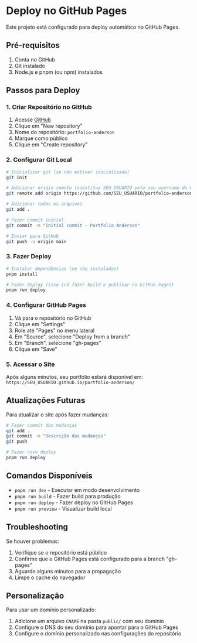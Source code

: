 # Deploy no GitHub Pages

Este projeto está configurado para deploy automático no GitHub Pages.

## Pré-requisitos

1. Conta no GitHub
2. Git instalado
3. Node.js e pnpm (ou npm) instalados

## Passos para Deploy

### 1. Criar Repositório no GitHub

1. Acesse [GitHub](https://github.com)
2. Clique em "New repository"
3. Nome do repositório: `portfolio-anderson`
4. Marque como público
5. Clique em "Create repository"

### 2. Configurar Git Local

```bash
# Inicializar git (se não estiver inicializado)
git init

# Adicionar origin remoto (substitua SEU_USUARIO pelo seu username do GitHub)
git remote add origin https://github.com/SEU_USUARIO/portfolio-anderson.git

# Adicionar todos os arquivos
git add .

# Fazer commit inicial
git commit -m "Initial commit - Portfolio Anderson"

# Enviar para GitHub
git push -u origin main
```

### 3. Fazer Deploy

```bash
# Instalar dependências (se não instaladas)
pnpm install

# Fazer deploy (isso irá fazer build e publicar no GitHub Pages)
pnpm run deploy
```

### 4. Configurar GitHub Pages

1. Vá para o repositório no GitHub
2. Clique em "Settings"
3. Role até "Pages" no menu lateral
4. Em "Source", selecione "Deploy from a branch"
5. Em "Branch", selecione "gh-pages"
6. Clique em "Save"

### 5. Acessar o Site

Após alguns minutos, seu portfólio estará disponível em:
`https://SEU_USUARIO.github.io/portfolio-anderson/`

## Atualizações Futuras

Para atualizar o site após fazer mudanças:

```bash
# Fazer commit das mudanças
git add .
git commit -m "Descrição das mudanças"
git push

# Fazer novo deploy
pnpm run deploy
```

## Comandos Disponíveis

- `pnpm run dev` - Executar em modo desenvolvimento
- `pnpm run build` - Fazer build para produção
- `pnpm run deploy` - Fazer deploy no GitHub Pages
- `pnpm run preview` - Visualizar build local

## Troubleshooting

Se houver problemas:

1. Verifique se o repositório está público
2. Confirme que o GitHub Pages está configurado para a branch "gh-pages"
3. Aguarde alguns minutos para a propagação
4. Limpe o cache do navegador

## Personalização

Para usar um domínio personalizado:

1. Adicione um arquivo `CNAME` na pasta `public/` com seu domínio
2. Configure o DNS do seu domínio para apontar para o GitHub Pages
3. Configure o domínio personalizado nas configurações do repositório

